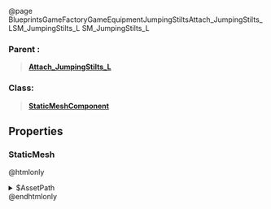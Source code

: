@page BlueprintsGameFactoryGameEquipmentJumpingStiltsAttach_JumpingStilts_LSM_JumpingStilts_L SM_JumpingStilts_L
### Parent :
<b><a href="_blueprints_game_factory_game_equipment_jumping_stilts_attach__jumping_stilts__l.html"><blockquote>Attach_JumpingStilts_L</blockquote></a></b>
### Class:
<b><a href="_class_script_static_mesh_component.html"><blockquote>StaticMeshComponent</blockquote></a></b>
## Properties
### StaticMesh
@htmlonly
<details>
 <summary>$AssetPath</summary>
<b><a href="_blueprints_game_factory_game_equipment_jumping_stilts_mesh_jumping_stilt_left_01.html"><blockquote>JumpingStiltLeft_01</blockquote></a></b>
</details>
@endhtmlonly

